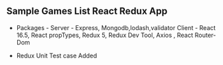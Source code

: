 
## Sample Games List React Redux App

- Packages -
  Server - Express, Mongodb,lodash,validator
  Client - React 16.5, React propTypes, Redux 5, Redux Dev Tool, Axios , React Router-Dom

- Redux Unit Test case Added